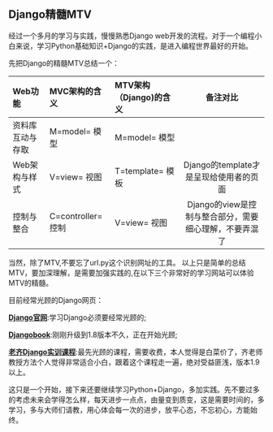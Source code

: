 ## Django精髓MTV
经过一个多月的学习与实践，慢慢熟悉Django web开发的流程。对于一个编程小白来说，学习Python基础知识+Django的实践，是进入编程世界最好的开始。

先把Django的精髓MTV总结一个：

|Web功能   |MVC架构的含义|MTV架构（Django)的含义|备注对比|
|:-|:-|:-|:-:|
|资料库互动与存取     |M=model= 模型 |M=model= 模型 |                      | 
|Web架构与样式|V=view= 视图   |T=template= 模板 |Django的template才是呈现给使用者的页面|      
|控制与整合|C=controller= 控制|V=view= 视图     |Django的view是控制与整合部分，需要细心理解，不要弄混了|

当然，除了MTV,不要忘了url.py这个识别网址的工具。
以上只是简单的总结MTV，要加深理解，是需要加强实践的,在以下三个非常好的学习网站可以体验MTV的精髓。

目前经常光顾的Django网页：

**[Django官网](https://www.djangoproject.com)**:学习Django必须要经常光顾的;

**[Djangobook](http://www.djangobook.com)**:刚刚升级到1.8版本不久，正在开始光顾;

**[老齐Django实训课程](https://qiwsir.github.io/t.html)**:最先光顾的课程，需要收费，本人觉得是白菜价了，齐老师教授方法个人觉得非常适合小白，跟着这个课程走一遍，绝对受益匪浅，版本1.9以上。

这只是一个开始，接下来还要继续学习Python+Django，多加实践。先不要过多的考虑未来会学得怎么样，每天进步一点点，由量变到质变，这是需要时间的，多学习，多与大师们请教，用心体会每一次的进步，放平心态，不忘初心，方能始终。
